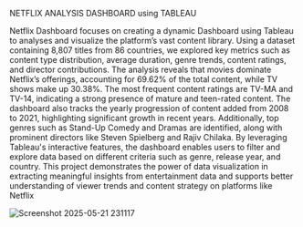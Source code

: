 NETFLIX ANALYSIS DASHBOARD using TABLEAU

Netflix Dashboard focuses on creating a dynamic Dashboard using Tableau to analyses and visualize the platform’s vast content library. Using a dataset containing 8,807 titles from 86 countries, we explored key metrics such as content type distribution, average duration, genre trends, content ratings, and director contributions. The analysis reveals that movies dominate Netflix’s offerings, accounting for 69.62% of the total content, while TV shows make up 30.38%. The most frequent content ratings are TV-MA and TV-14, indicating a strong presence of mature and teen-rated content.
The dashboard also tracks the yearly progression of content added from 2008 to 2021, highlighting significant growth in recent years. Additionally, top genres such as Stand-Up Comedy and Dramas are identified, along with prominent directors like Steven Spielberg and Rajiv Chilaka. By leveraging Tableau's interactive features, the dashboard enables users to filter and explore data based on different criteria such as genre, release year, and country. This project demonstrates the power of data visualization in extracting meaningful insights from entertainment data and supports better understanding of viewer trends and content strategy on platforms like Netflix

![Screenshot 2025-05-21 231117](https://github.com/user-attachments/assets/d22cbc35-faad-4112-8380-3c3b27f04b8a)
